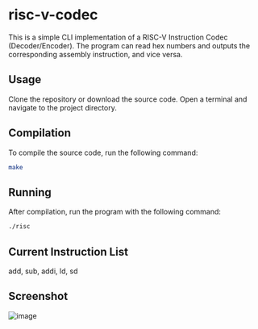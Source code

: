 # risc-v-codec
This is a simple CLI implementation of a RISC-V Instruction Codec (Decoder/Encoder). The program can read hex numbers and outputs the corresponding assembly instruction, and vice versa.

## Usage
Clone the repository or download the source code.
Open a terminal and navigate to the project directory.

## Compilation
To compile the source code, run the following command:
```bash
make
```

## Running
After compilation, run the program with the following command:
```bash
./risc
```
## Current Instruction List
add, sub, addi, ld, sd

## Screenshot
![image](https://github.com/ajarred/risc-v-codec/assets/69410244/c618514c-f5b3-4206-bdbd-0b854f772846)

